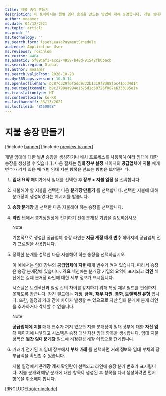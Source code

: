 ```yaml
---
title: 지불 송장 만들기
description: 이 토픽에서는 월별 임대 송장을 만드는 방법에 대해 설명합니다. 개별 임대에 대한 송장을 생성하거나 배치 프로세스를 사용하여 여러 임대에 대한 송장을 생성할 수 있습니다.
author: moaamer
ms.date: 04/12/2021
ms.topic: article
ms.prod: ''
ms.technology: ''
ms.search.form: AssetLeasePaymentSchedule
audience: Application User
ms.reviewer: roschlom
ms.custom: 4464
ms.assetid: 5f89daf1-acc2-4959-b48d-91542fb6bacb
ms.search.region: Global
ms.author: moaamer
ms.search.validFrom: 2020-10-28
ms.dyn365.ops.version: 10.0.14
ms.openlocfilehash: bc87c329f6f5dd9532b1319f8d88fbc41dcd4d14
ms.sourcegitcommit: b9c2798aa994e1526d1c50726f807e6335885e1a
ms.translationtype: HT
ms.contentlocale: ko-KR
ms.lasthandoff: 08/13/2021
ms.locfileid: "8450898"
---
```

# <a name="create-payment-invoices"></a>지불 송장 만들기

[!include [banner](../includes/banner.md)]
[!include [preview banner](../includes/preview-banner.md)]


개별 임대에 대한 월별 송장을 생성하거나 배치 프로세스를 사용하여 여러 임대에 대한 송장을 생성할 수 있습니다. 다음 절차는 **임대 장부 설정** 페이지의 **공급업체에 지불** 매개 변수가 켜져 있을 때 개별 임대 지불 항목을 만드는 방법을 보여줍니다.

1. **임대 요약** 페이지에서 임대를 선택한 후 **장부 \> 지불 일정** 을 선택합니다.
2. 지불해야 할 지불을 선택한 다음 **분개장 만들기** 를 선택합니다. 선택한 지불에 대해 분개장이 생성되었다는 메시지를 받습니다.
3. **송장 분개장** 을 선택한 다음 지불해야 하는 송장을 선택합니다.
4. **라인** 탭에서 총계정원장에 전기하기 전에 분개장 기입을 검토하십시오.

    > [!NOTE]
    > 기본적으로 생성된 공급업체 송장 라인은 **지급 계정 매개 변수** 페이지의 공급업체 전기 프로필을 사용합니다.

5. 정확한 분개를 선택한 다음 지불해야 하는 송장을 선택하십시오.

    이 예에서는 임대 장부의 **공급업체에 지불** 매개 변수가 켜져 있습니다. 따라서 송장은 송장 분개장에 있습니다. **개요** 섹션에는 분개장 기입의 요약이 표시되고 **라인** 섹션에는 실제 분개장 라인에 대한 세부 정보가 표시됩니다.
    
   시스템은 트랜잭션과 일정 간의 차이를 방지하기 위해 특정 재무 필드를 편집하지 못하도록 잠급니다. 잠긴 필드에는 **계정**, **금액,** **재무 차원**, **통화**, **트랜잭션 유형** 입니다. 또한, 일정과 거래 간에 차이가 발생할 수 있으므로 자산 임대 분개에 분개 라인을 추가하거나 삭제할 수 없습니다.

    > [!NOTE]
    > **공급업체에 지불** 매개 변수가 꺼져 있으면 지불 분개장이 임대 장부에 대한 **자산 임대** 페이지에 나열되고 시스템은 송장 대신 자산 임대 항목을 생성합니다. 임대 지불 항목은 **월간 임대 분개장** 필드에 지정된 분개장 이름으로 전기됩니다.

6. 거래가 전기된 후 임대 장부에서 **부채 거래** 를 선택하면 거래 정보와 임대 부채의 장부금액을 확인할 수 있습니다.

    지불 일정에서 **분개장 게시** 확인란이 선택되고 라인에 송장 분개 번호가 표시됩니다. 지불 분개와 해당 분개에 대한 항목이 생성된 후 항목을 다시 생성하려면 먼저 항목을 취소해야 합니다.


[!INCLUDE[footer-include](../../includes/footer-banner.md)]
